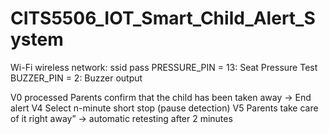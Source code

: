 # CITS5506_IOT_Smart_Child_Alert_System
Wi-Fi wireless network: ssid pass
PRESSURE_PIN = 13: Seat Pressure Test
BUZZER_PIN = 2: Buzzer output

V0  processed  Parents confirm that the child has been taken away → End alert
V4  Select n-minute short stop (pause detection)
V5  Parents take care of it right away” → automatic retesting after 2 minutes
